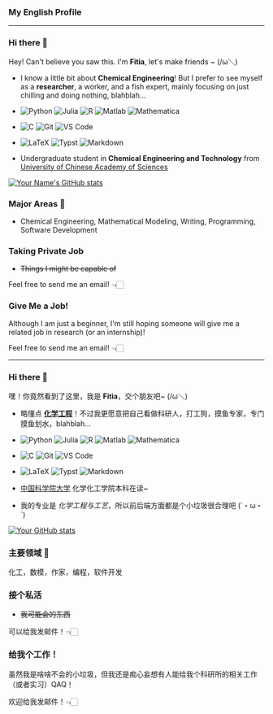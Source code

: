 ### My English Profile

---

### Hi there 👋

Hey! Can't believe you saw this. I'm **Fitia**, let's make friends ~ (/ω＼)

- I know a little bit about **Chemical Engineering**! But I prefer to see myself as a **researcher**, a worker, and a fish expert, mainly focusing on just chilling and doing nothing, blahblah...<br />
- ![Python](https://img.shields.io/badge/-Python-3776ab?logo=python&logoColor=fff)
  ![Julia](https://img.shields.io/badge/-Julia-9558A1?logo=julia&logoColor=fff)
  ![R](https://img.shields.io/badge/-R-276DC3?logo=r&logoColor=fff)
  ![Matlab](https://img.shields.io/badge/-Matlab-0076A8?logo=matlab&logoColor=fff)
  ![Mathematica](https://img.shields.io/badge/-Mathematica-DD1100?logo=mathematica&logoColor=fff)<br />
  
- ![C](https://img.shields.io/badge/-C-A8B9CC?logo=c&logoColor=fff)
  ![Git](https://img.shields.io/badge/-git-F05032?logo=git&logoColor=fff)
  ![VS Code](https://img.shields.io/badge/-VS%20Code-007ACC?logo=visual%20studio%20code&logoColor=fff)

- ![LaTeX](https://img.shields.io/badge/-LaTeX-008080?logo=latex&logoColor=fff)
  ![Typst](https://img.shields.io/badge/-Typst-6B1E5C?logo=typst&logoColor=fff)
  ![Markdown](https://img.shields.io/badge/-Markdown-000000?logo=markdown&logoColor=fff)<br />

- Undergraduate student in **Chemical Engineering and Technology** from [University of Chinese Academy of Sciences](https://www.ucas.ac.cn)

[![Your Name's GitHub stats](https://github-readme-stats-git-masterrstaa-rickstaa.vercel.app/api?username=Fitia-UCAS&show_icons=true&bg_color=60,163E99,904e95&icon_color=24A6F2&title_color=fff&text_color=fff)](https://github.com/Fitia-UCAS)

### Major Areas 🧬 
- Chemical Engineering, Mathematical Modeling, Writing, Programming, Software Development

### Taking Private Job
- ~~Things I might be capable of~~

Feel free to send me an email! 👈🏻

### Give Me a Job!
Although I am just a beginner, I'm still hoping someone will give me a related job in research (or an internship)! 

Feel free to send me an email! 👈🏻

---

### Hi there 👋

嘿！你竟然看到了这里，我是 **Fitia**，交个朋友吧~ (/ω＼)

- 略懂点 **[化学工程]()**！不过我更愿意把自己看做科研人，打工狗，摸鱼专家，专门摸鱼划水，blahblah…<br />
- ![Python](https://img.shields.io/badge/-Python-3776ab?logo=python&logoColor=fff)
  ![Julia](https://img.shields.io/badge/-Julia-9558A1?logo=julia&logoColor=fff)
  ![R](https://img.shields.io/badge/-R-276DC3?logo=r&logoColor=fff)
  ![Matlab](https://img.shields.io/badge/-Matlab-0076A8?logo=matlab&logoColor=fff)
  ![Mathematica](https://img.shields.io/badge/-Mathematica-DD1100?logo=mathematica&logoColor=fff)<br />
  
- ![C](https://img.shields.io/badge/-C-A8B9CC?logo=c&logoColor=fff)
  ![Git](https://img.shields.io/badge/-git-F05032?logo=git&logoColor=fff)
  ![VS Code](https://img.shields.io/badge/-VS%20Code-007ACC?logo=visual%20studio%20code&logoColor=fff)

- ![LaTeX](https://img.shields.io/badge/-LaTeX-008080?logo=latex&logoColor=fff)
  ![Typst](https://img.shields.io/badge/-Typst-6B1E5C?logo=typst&logoColor=fff)
  ![Markdown](https://img.shields.io/badge/-Markdown-000000?logo=markdown&logoColor=fff)<br />

- [中国科学院大学](https://www.ucas.ac.cn) 化学化工学院本科在读~  
- 我的专业是 _化学工程与工艺_，所以前后端方面都是个小垃圾很合理吧 (´・ω・`)

[![Your GitHub stats](https://github-readme-stats-git-masterrstaa-rickstaa.vercel.app/api?username=Fitia-UCAS&show_icons=true&bg_color=60,163E99,904e95&icon_color=24A6F2&title_color=fff&text_color=fff)](https://github.com/Fitia-UCAS)

### 主要领域 🧬 

化工，数模，作家，编程，软件开发

### 接个私活
- ~~我可能会的东西~~

可以给我发邮件！👈🏻

### 给我个工作！
虽然我是啥啥不会的小垃圾，但我还是痴心妄想有人能给我个科研所的相关工作（或者实习）QAQ！

欢迎给我发邮件！👈🏻
